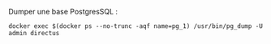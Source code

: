 Dumper une base PostgresSQL :

    docker exec $(docker ps --no-trunc -aqf name=pg_1) /usr/bin/pg_dump -U admin directus